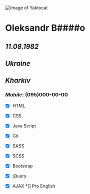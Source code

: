 
![Image of Yaktocat](https://octodex.github.com/images/yaktocat.png)

# **Oleksandr B####o**
## *11.08.1982*

## *Ukraine*
## *Kharkiv*

### *Mobile*: **(095)000-00-00**

*[x] HTML
*[x] CSS
*[x] Java Script
*[x] Git
*[x] SASS
*[x] SCSS
*[x] Bootstrap
*[x] jQuery
*[x] AJAX
*[] Pro English

